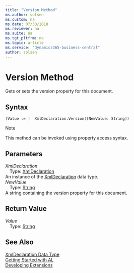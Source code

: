 ```yaml
---
title: "Version Method"
ms.author: solsen
ms.custom: na
ms.date: 07/30/2018
ms.reviewer: na
ms.suite: na
ms.tgt_pltfrm: na
ms.topic: article
ms.service: "dynamics365-business-central"
author: solsen
---
```

[//]: # (START>DO_NOT_EDIT)
[//]: # (IMPORTANT:Do not edit any of the content between here and the END>DO_NOT_EDIT.)
[//]: # (Any modifications should be made in the .resx files in the ModernDev repo.)
# Version Method
Gets or sets the version property for this document.

## Syntax
```
[Value := ]  XmlDeclaration.Version([NewValue: String])
```
> [!NOTE]  
> This method can be invoked using property access syntax.  
## Parameters
*XmlDeclaration*  
&emsp;Type: [XmlDeclaration](xmldeclaration-data-type.md)  
An instance of the [XmlDeclaration](xmldeclaration-data-type.md) data type.  
*NewValue*  
&emsp;Type: [String](string-data-type.md)  
A string containing the version property for this document.  


## Return Value
*Value*  
&emsp;Type: [String](string-data-type.md)  
  


[//]: # (IMPORTANT: END>DO_NOT_EDIT)
## See Also
[XmlDeclaration Data Type](xmldeclaration-data-type.md)  
[Getting Started with AL](../devenv-get-started.md)  
[Developing Extensions](../devenv-dev-overview.md)